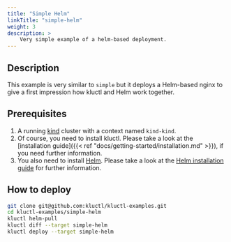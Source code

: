 ```yaml
---
title: "Simple Helm"
linkTitle: "simple-helm"
weight: 3
description: >
    Very simple example of a helm-based deployment.
---
```

## Description
This example is very similar to `simple` but it deploys a Helm-based nginx to
give a first impression how kluctl and Helm work together.

## Prerequisites
1) A running [kind](https://kind.sigs.k8s.io/) cluster with a context named `kind-kind`.
2) Of course, you need to install kluctl. Please take a look at the
   [installation guide]({{< ref "docs/getting-started/installation.md" >}}), if you need further information.
3) You also need to install [Helm](https://helm.sh/). Please take a look at the 
[Helm installation guide](https://helm.sh/docs/intro/install/) for further information. 

## How to deploy
```bash
git clone git@github.com:kluctl/kluctl-examples.git
cd kluctl-examples/simple-helm
kluctl helm-pull
kluctl diff --target simple-helm
kluctl deploy --target simple-helm
```
